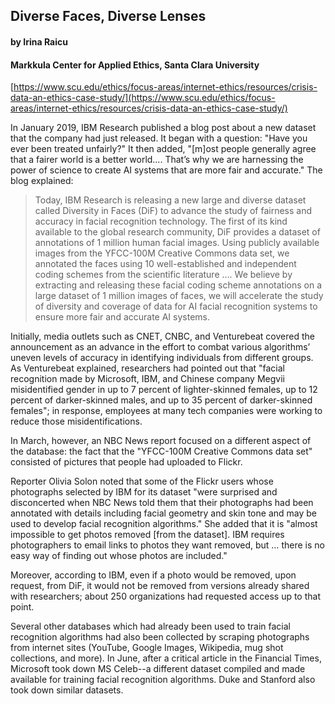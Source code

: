 ## Diverse Faces, Diverse Lenses
#### by Irina Raicu
#### Markkula Center for Applied Ethics, Santa Clara University
[https://www.scu.edu/ethics/focus-areas/internet-ethics/resources/crisis-data-an-ethics-case-study/](https://www.scu.edu/ethics/focus-areas/internet-ethics/resources/crisis-data-an-ethics-case-study/)

In January 2019, IBM Research published a blog post about a new dataset that the company had just released. It began with a question: "Have you ever been treated unfairly?" It then added, "[m]ost people generally agree that a fairer world is a better world…. That’s why we are harnessing the power of science to create AI systems that are more fair and accurate." The blog explained:

> Today, IBM Research is releasing a new large and diverse dataset called Diversity in Faces (DiF) to advance the study of fairness and accuracy in facial recognition technology. The first of its kind available to the global research community, DiF provides a dataset of annotations of 1 million human facial images. Using publicly available images from the YFCC-100M Creative Commons data set, we annotated the faces using 10 well-established and independent coding schemes from the scientific literature …. We believe by extracting and releasing these facial coding scheme annotations on a large dataset of 1 million images of faces, we will accelerate the study of diversity and coverage of data for AI facial recognition systems to ensure more fair and accurate AI systems.

Initially, media outlets such as CNET, CNBC, and Venturebeat covered the announcement as an advance in the effort to combat various algorithms’ uneven levels of accuracy in identifying individuals from different groups. As Venturebeat explained, researchers had pointed out that "facial recognition made by Microsoft, IBM, and Chinese company Megvii misidentified gender in up to 7 percent of lighter-skinned females, up to 12 percent of darker-skinned males, and up to 35 percent of darker-skinned females"; in response, employees at many tech companies were working to reduce those misidentifications.

In March, however, an NBC News report focused on a different aspect of the database: the fact that the "YFCC-100M Creative Commons data set" consisted of pictures that people had uploaded to Flickr.

Reporter Olivia Solon noted that some of the Flickr users whose photographs selected by IBM for its dataset "were surprised and disconcerted when NBC News told them that their photographs had been annotated with details including facial geometry and skin tone and may be used to develop facial recognition algorithms." She added that it is "almost impossible to get photos removed [from the dataset]. IBM requires photographers to email links to photos they want removed, but … there is no easy way of finding out whose photos are included."

Moreover, according to IBM, even if a photo would be removed, upon request, from DiF, it would not be removed from versions already shared with researchers; about 250 organizations had requested access up to that point.

Several other databases which had already been used to train facial recognition algorithms had also been collected by scraping photographs from internet sites (YouTube, Google Images, Wikipedia, mug shot collections, and more). In June, after a critical article in the Financial Times, Microsoft took down MS Celeb--a different dataset compiled and made available for training facial recognition algorithms. Duke and Stanford also took down similar datasets.